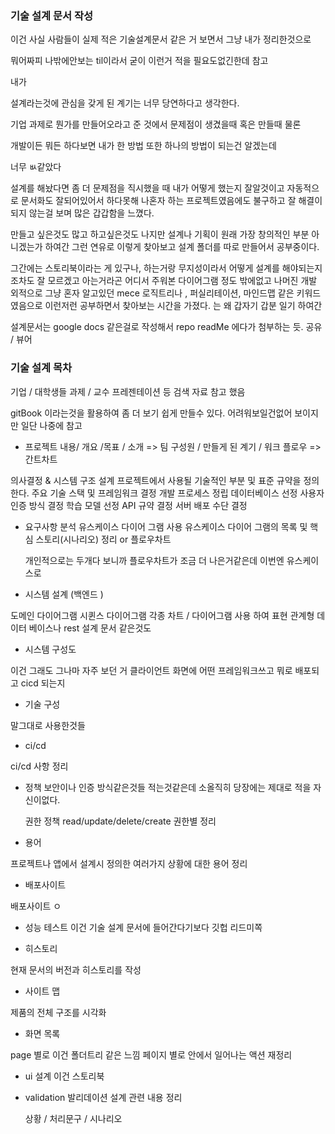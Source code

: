 ### 기술 설계 문서 작성

이건 사실 사람들이 실제 적은 기술설계문서 같은 거 보면서 그냥 내가 정리한것으로

뭐어짜피 나밖에안보는 til이라서 굳이 이런거 적을 필요도없긴한데 참고

내가

설계라는것에 관심을 갖게 된 계기는 너무 당연하다고 생각한다.

기업 과제로 뭔가를 만들어오라고 준 것에서 문제점이 생겼을때 혹은 만들때 물론

개발이든 뭐든 하다보면 내가 한 방법 또한 하나의 방법이 되는건 알겠는데

너무 ㅄ같았다

설계를 해놨다면 좀 더 문제점을 직시했을 때 내가 어떻게 했는지 잘알것이고 자동적으로 문서화도 잘되어있어서 하다못해 나혼자 하는 프로젝트였음에도 불구하고 잘 해결이 되지 않는걸 보며 많은 갑갑함을 느꼈다.

만들고 싶은것도 많고 하고싶은것도 나지만 설계나 기획이 원래 가장 창의적인 부분 아니겠는가 하여간 그런 연유로 이렇게 찾아보고 설계 폴더를 따로 만들어서 공부중이다.

그간에는 스토리북이라는 게 있구나, 하는거랑 무지성이라서 어떻게 설계를 해야되는지 조차도 잘 모르겠고 아는거라곤 어디서 주워본 다이어그램 정도 밖에없고 나머진 개발 외적으로 그냥 혼자 알고있던 mece 로직트리나 , 퍼실리테이션, 마인드맵 같은 키워드 였음으로 이런저런 공부하면서 찾아보는 시간을 가졌다. 는 왜 갑자기 갑분 일기 하여간

설계문서는 google docs 같은걸로 작성해서 repo readMe 에다가 첨부하는 듯. 공유 / 뷰어

### 기술 설계 목차

기업 / 대학생들 과제 / 교수 프레젠테이션 등 검색 자료 참고 했음

gitBook 이라는것을 활용하여 좀 더 보기 쉽게 만들수 있다. 어려워보일건없어 보이지만 일단 나중에 참고

- 프로젝트 내용/ 개요 /목표 / 소개
  => 팀 구성원 / 만들게 된 계기 / 워크 플로우 => 간트차트

의사결정 & 시스템 구조 설계
프로젝트에서 사용될 기술적인 부분 및 표준 규약을 정의한다.
주요 기술 스택 및 프레임워크 결정
개발 프로세스 정립
데이터베이스 선정
사용자 인증 방식 결정
학습 모델 선정
API 규약 결정
서버 배포 수단 결정

- 요구사항 분석
  유스케이스 다이어 그램 사용
  유스케이스 다이어 그램의 목록 및 핵심 스토리(시나리오) 정리
  or 플로우차트

  개인적으로는 두개다 보니까 플로우차트가 조금 더 나은거같은데 이번엔 유스케이스로

- 시스템 설계 (백엔드 )

도메인 다이어그램
시퀸스 다이어그램
각종 차트 / 다이어그램 사용 하여 표현
관계형 데이터 베이스나 rest 설계 문서 같은것도

- 시스템 구성도

이건 그래도 그나마 자주 보던 거 클라이언트 화면에 어떤 프레임워크쓰고 뭐로 배포되고 cicd 되는지

- 기술 구성

말그대로 사용한것들

- ci/cd

ci/cd 사항 정리

- 정책
  보안이나 인증 방식같은것들 적는것같은데 소올직히 당장에는 제대로 적을 자신이없다.

  권한 정책
  read/update/delete/create 권한별 정리

- 용어

프로젝트나 앱에서 설계시 정의한 여러가지 상황에 대한 용어 정리

- 배포사이트

배포사이트 ㅇ

- 성능 테스트
  이건 기술 설계 문서에 들어간다기보다 깃헙 리드미쪽

- 히스토리

현재 문서의 버전과 히스토리를 작성

- 사이트 맵

제품의 전체 구조를 시각화

- 화면 목록

page 별로 이건 폴더트리 같은 느낌 페이지 별로 안에서 일어나는 액션 재정리

- ui 설계
  이건 스토리북

- validation
  발리데이션 설계 관련 내용 정리

  상황 / 처리문구 / 시나리오
